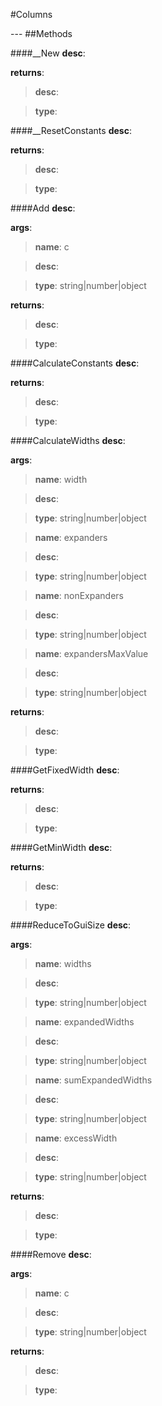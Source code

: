 #Columns
<figure markdown="1">

</figure>
---
##Methods

####__New
**desc**: 

**returns**:

> **desc**: 

> **type**: 

####__ResetConstants
**desc**: 

**returns**:

> **desc**: 

> **type**: 

####Add
**desc**: 

**args**:

> **name**: c

> **desc**: 

> **type**: string|number|object

**returns**:

> **desc**: 

> **type**: 

####CalculateConstants
**desc**: 

**returns**:

> **desc**: 

> **type**: 

####CalculateWidths
**desc**: 

**args**:

> **name**: width

> **desc**: 

> **type**: string|number|object

> **name**: expanders

> **desc**: 

> **type**: string|number|object

> **name**: nonExpanders

> **desc**: 

> **type**: string|number|object

> **name**: expandersMaxValue

> **desc**: 

> **type**: string|number|object

**returns**:

> **desc**: 

> **type**: 

####GetFixedWidth
**desc**: 

**returns**:

> **desc**: 

> **type**: 

####GetMinWidth
**desc**: 

**returns**:

> **desc**: 

> **type**: 

####ReduceToGuiSize
**desc**: 

**args**:

> **name**: widths

> **desc**: 

> **type**: string|number|object

> **name**: expandedWidths

> **desc**: 

> **type**: string|number|object

> **name**: sumExpandedWidths

> **desc**: 

> **type**: string|number|object

> **name**: excessWidth

> **desc**: 

> **type**: string|number|object

**returns**:

> **desc**: 

> **type**: 

####Remove
**desc**: 

**args**:

> **name**: c

> **desc**: 

> **type**: string|number|object

**returns**:

> **desc**: 

> **type**: 

